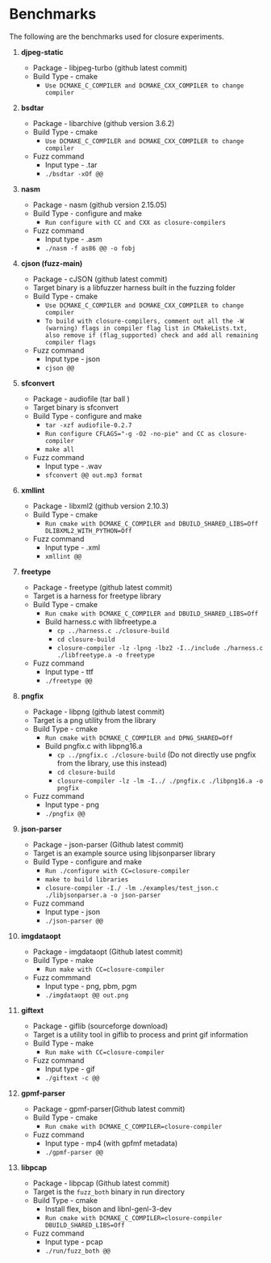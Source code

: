 # Benchmarks

The following are the benchmarks used for closure experiments.

1. **djpeg-static**
    - Package - libjpeg-turbo (github latest commit)
    - Build Type - cmake
        - `Use DCMAKE_C_COMPILER and DCMAKE_CXX_COMPILER to change compiler`

2. **bsdtar**
    - Package - libarchive (github version 3.6.2)
    - Build Type - cmake 
        - `Use DCMAKE_C_COMPILER and DCMAKE_CXX_COMPILER to change compiler`
    - Fuzz command
        - Input type - .tar
        - `./bsdtar -xOf @@`

3. **nasm**
    - Package - nasm (github version 2.15.05)
    - Build Type - configure and make 
        - `Run configure with CC and CXX as closure-compilers`
    - Fuzz command
        - Input type - .asm
        - `./nasm -f as86 @@ -o fobj`

4. **cjson (fuzz-main)**
    - Package - cJSON (github latest commit)
    - Target binary is a libfuzzer harness built in the fuzzing folder
    - Build Type - cmake
        - `Use DCMAKE_C_COMPILER and DCMAKE_CXX_COMPILER to change compiler`
        - `To build with closure-compilers, comment out all the -W (warning) flags in compiler flag list
        in CMakeLists.txt, also remove if (flag_supported) check and add all remaining compiler flags`
    - Fuzz command
        - Input type - json
        - `cjson @@`


5. **sfconvert**
    - Package - audiofile (tar ball )
    - Target binary is sfconvert
    - Build Type - configure and make
        - `tar -xzf audiofile-0.2.7`
        - `Run configure CFLAGS="-g -O2 -no-pie" and CC as closure-compiler`
        - `make all`
    - Fuzz command
        - Input type - .wav
        - `sfconvert @@ out.mp3 format`

6. **xmllint**
    - Package - libxml2 (github version 2.10.3)
    - Build Type - cmake
        - `Run cmake with DCMAKE_C_COMPILER and DBUILD_SHARED_LIBS=Off DLIBXML2_WITH_PYTHON=Off`
    - Fuzz command 
        - Input type - .xml
        - `xmllint @@`

7. **freetype**
    - Package - freetype (github latest commit)
    - Target is a harness for freetype library
    - Build Type - cmake
        - `Run cmake with DCMAKE_C_COMPILER and DBUILD_SHARED_LIBS=Off`
        - Build harness.c with libfreetype.a
            - `cp ../harness.c ./closure-build`
            - `cd closure-build`
            - `closure-compiler -lz -lpng -lbz2 -I../include ./harness.c ./libfreetype.a -o freetype`
    - Fuzz command
        - Input type - ttf
        - `./freetype @@`

8. **pngfix**
    - Package - libpng (github latest commit)
    - Target is a png utility from the library
    - Build Type - cmake
        - `Run cmake with DCMAKE_C_COMPILER and DPNG_SHARED=Off`
        - Build pngfix.c with libpng16.a
            - `cp ../pngfix.c ./closure-build` (Do not directly use pngfix from the library, use this instead)
            - `cd closure-build`
            - `closure-compiler -lz -lm -I../ ./pngfix.c ./libpng16.a -o pngfix`
    - Fuzz command
        - Input type - png
        - `./pngfix @@`

9. **json-parser**
    - Package - json-parser (Github latest commit)
    - Target is an example source using libjsonparser library
    - Build Type - configure and make
        - `Run ./configure with CC=closure-compiler`
        - `make to build libraries`
        - `closure-compiler -I./ -lm ./examples/test_json.c ./libjsonparser.a -o json-parser`
    - Fuzz command
        - Input type - json
        - `./json-parser @@`

10. **imgdataopt**
    - Package - imgdataopt (Github latest commit)
    - Build Type - make
        - `Run make with CC=closure-compiler`
    - Fuzz commmand
        - Input type - png, pbm, pgm
        - `./imgdataopt @@ out.png`

11. **giftext**
    - Package - giflib (sourceforge download)
    - Target is a utility tool in giflib to process and print gif information
    - Build Type - make
        - `Run make with CC=closure-compiler`
    - Fuzz command
        - Input type - gif
        - `./giftext -c @@`

12. **gpmf-parser**
    - Package - gpmf-parser(Github latest commit)
    - Build Type - cmake
        - `Run cmake with DCMAKE_C_COMPILER=closure-compiler`
    - Fuzz command
        - Input type - mp4 (with gpfmf metadata)
        - `./gpmf-parser @@`

13. **libpcap**
    - Package - libpcap (Github latest commit)
    - Target is the `fuzz_both` binary in run directory
    - Build Type - cmake
        - Install flex, bison and libnl-genl-3-dev
        - `Run cmake with DCMAKE_C_COMPILER=closure-compiler DBUILD_SHARED_LIBS=Off`
    - Fuzz command
        - Input type - pcap
        - `./run/fuzz_both @@`
